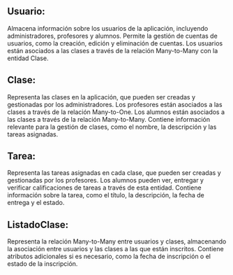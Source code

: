 ## Usuario:

Almacena información sobre los usuarios de la aplicación, incluyendo administradores, profesores y alumnos.
Permite la gestión de cuentas de usuarios, como la creación, edición y eliminación de cuentas.
Los usuarios están asociados a las clases a través de la relación Many-to-Many con la entidad Clase.

## Clase:

Representa las clases en la aplicación, que pueden ser creadas y gestionadas por los administradores.
Los profesores están asociados a las clases a través de la relación Many-to-One.
Los alumnos están asociados a las clases a través de la relación Many-to-Many.
Contiene información relevante para la gestión de clases, como el nombre, la descripción y las tareas asignadas.

## Tarea:

Representa las tareas asignadas en cada clase, que pueden ser creadas y gestionadas por los profesores.
Los alumnos pueden ver, entregar y verificar calificaciones de tareas a través de esta entidad.
Contiene información sobre la tarea, como el título, la descripción, la fecha de entrega y el estado.

## ListadoClase:

Representa la relación Many-to-Many entre usuarios y clases, almacenando la asociación entre usuarios y las clases a las que están inscritos.
Contiene atributos adicionales si es necesario, como la fecha de inscripción o el estado de la inscripción.
